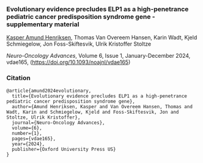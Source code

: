 ### Evolutionary evidence precludes ELP1 as a high-penetrance pediatric cancer predisposition syndrome gene - supplementary material

<ins>Kasper Amund Henriksen</ins>, Thomas Van Overeem Hansen, Karin Wadt, Kjeld Schmiegelow, Jon Foss-Skiftesvik, Ulrik Kristoffer Stoltze

_Neuro-Oncology Advances_, Volume 6, Issue 1, January-December 2024, vdae165, (https://doi.org/10.1093/noajnl/vdae165) 

### Citation 
``` 
@article{amund2024evolutionary,
  title={Evolutionary evidence precludes ELP1 as a high-penetrance pediatric cancer predisposition syndrome gene},
  author={Amund Henriksen, Kasper and Van Overeem Hansen, Thomas and Wadt, Karin and Schmiegelow, Kjeld and Foss-Skiftesvik, Jon and Stoltze, Ulrik Kristoffer},
  journal={Neuro-Oncology Advances},
  volume={6},
  number={1},
  pages={vdae165},
  year={2024},
  publisher={Oxford University Press US}
}
``` 
